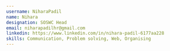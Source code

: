 ```yaml
---
username: NiharaPadil
name: Nihara
designation: SOSWC Head
email: niharapadilhr@gmail.com
linkedin: https://www.linkedin.com/in/nihara-padil-6177aa228
skills: Communication, Problem solving, Web, Organising
---
```

